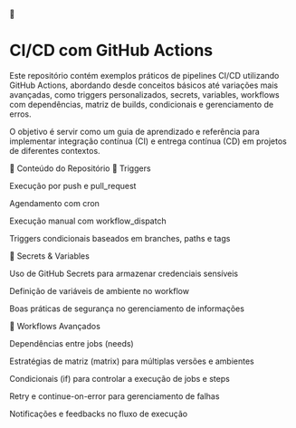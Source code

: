 🚀 <h1> CI/CD com GitHub Actions </h1>

Este repositório contém exemplos práticos de pipelines CI/CD utilizando GitHub Actions, abordando desde conceitos básicos até variações mais avançadas, como triggers personalizados, secrets, variables, workflows com dependências, matriz de builds, condicionais e gerenciamento de erros.

O objetivo é servir como um guia de aprendizado e referência para implementar integração contínua (CI) e entrega contínua (CD) em projetos de diferentes contextos.

📌 Conteúdo do Repositório
🔹 Triggers

Execução por push e pull_request

Agendamento com cron

Execução manual com workflow_dispatch

Triggers condicionais baseados em branches, paths e tags

🔹 Secrets & Variables

Uso de GitHub Secrets para armazenar credenciais sensíveis

Definição de variáveis de ambiente no workflow

Boas práticas de segurança no gerenciamento de informações

🔹 Workflows Avançados

Dependências entre jobs (needs)

Estratégias de matriz (matrix) para múltiplas versões e ambientes

Condicionais (if) para controlar a execução de jobs e steps

Retry e continue-on-error para gerenciamento de falhas

Notificações e feedbacks no fluxo de execução
